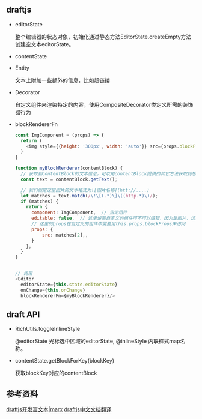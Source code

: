 ## draftjs

* editorState

  整个编辑器的状态对象，初始化通过静态方法EditorState.createEmpty方法创建空文本editorState。

* contentState

* Entity

  文本上附加一些额外的信息，比如超链接

* Decorator

  自定义组件来渲染特定的内容，使用CompositeDecorator类定义所需的装饰器行为

* blockRendererFn

  ```js
  const ImgComponent = (props) => {
    return (
      <img style={{height: '300px', width: 'auto'}} src={props.blockProps.src} alt="图片"/>
    )
  }

  function myBlockRenderer(contentBlock) {
    // 获取到contentBlock的文本信息，可以用contentBlock提供的其它方法获取到想要使用的信息
    const text = contentBlock.getText();

    // 我们假定这里图片的文本格式为![图片名称](htt://....)
    let matches = text.match(/\!\[(.*)\]\((http.*)\)/);
    if (matches) {
      return {
        component: ImgComponent,  // 指定组件
        editable: false,  // 这里设置自定义的组件可不可以编辑，因为是图片，这里选择不可编辑
        // 这里的props在自定义的组件中需要用this.props.blockProps来访问
        props: {
            src: matches[2],,
        }
      };
    }
  }


  // 调用
  <Editor
    editorState={this.state.editorState}
    onChange={this.onChange}
    blockRendererFn={myBlockRenderer}/>
  ```

## draft API

* RichUtils.toggleInlineStyle

  @editorState 光标选中区域的editorState, @inlineStyle 内联样式map名称。

* contentState.getBlockForKey(blockKey)

  获取blockKey对应的contentBlock


## 参考资料

[draftjs开发富文本|marx](https://marxjiao.com/2017/08/14/use-draft-js/)
[draftjs中文文档翻译](http://seejs.me/draft-js-cn/docs/apican-kao/richutils.html)